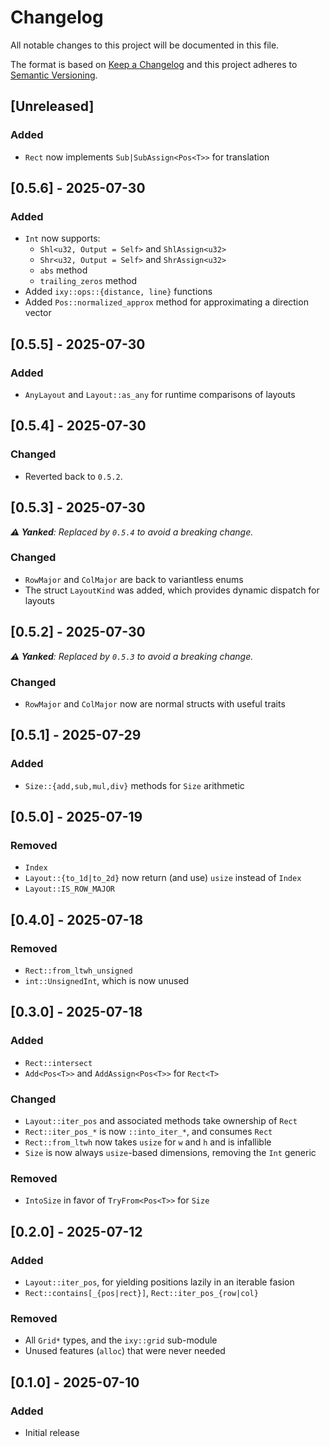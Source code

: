 # Changelog

All notable changes to this project will be documented in this file.

The format is based on [Keep a Changelog](http://keepachangelog.com/en/1.0.0/)
and this project adheres to [Semantic Versioning](https://semver.org/spec/v2.0.0.html).

## [Unreleased]

### Added

- `Rect` now implements `Sub|SubAssign<Pos<T>>` for translation

## [0.5.6] - 2025-07-30

### Added

- `Int` now supports:
  - `Shl<u32, Output = Self>` and `ShlAssign<u32>`
  - `Shr<u32, Output = Self>` and `ShrAssign<u32>`
  - `abs` method
  - `trailing_zeros` method
- Added `ixy::ops::{distance, line}` functions
- Added `Pos::normalized_approx` method for approximating a direction vector

## [0.5.5] - 2025-07-30

### Added

- `AnyLayout` and `Layout::as_any` for runtime comparisons of layouts

## [0.5.4] - 2025-07-30

### Changed

- Reverted back to `0.5.2`.

## [0.5.3] - 2025-07-30

_**⚠️ Yanked**: Replaced by `0.5.4` to avoid a breaking change._

### Changed

- `RowMajor` and `ColMajor` are back to variantless enums
- The struct `LayoutKind` was added, which provides dynamic dispatch for layouts

## [0.5.2] - 2025-07-30

_**⚠️ Yanked**: Replaced by `0.5.3` to avoid a breaking change._

### Changed

- `RowMajor` and `ColMajor` now are normal structs with useful traits

## [0.5.1] - 2025-07-29

### Added

- `Size::{add,sub,mul,div}` methods for `Size` arithmetic

## [0.5.0] - 2025-07-19

### Removed

- `Index`
- `Layout::{to_1d|to_2d}` now return (and use) `usize` instead of `Index`
- `Layout::IS_ROW_MAJOR`

## [0.4.0] - 2025-07-18

### Removed

- `Rect::from_ltwh_unsigned`
- `int::UnsignedInt`, which is now unused

## [0.3.0] - 2025-07-18

### Added

- `Rect::intersect`
- `Add<Pos<T>>` and `AddAssign<Pos<T>>` for `Rect<T>`

### Changed

- `Layout::iter_pos` and associated methods take ownership of `Rect`
- `Rect::iter_pos_*` is now `::into_iter_*`, and consumes `Rect`
- `Rect::from_ltwh` now takes `usize` for `w` and `h` and is infallible
- `Size` is now always `usize`-based dimensions, removing the `Int` generic

### Removed

- `IntoSize` in favor of `TryFrom<Pos<T>>` for `Size`

## [0.2.0] - 2025-07-12

### Added

- `Layout::iter_pos`, for yielding positions lazily in an iterable fasion
- `Rect::contains[_{pos|rect}]`, `Rect::iter_pos_{row|col}`

### Removed

- All `Grid*` types, and the `ixy::grid` sub-module
- Unused features (`alloc`) that were never needed

## [0.1.0] - 2025-07-10

### Added

- Initial release
